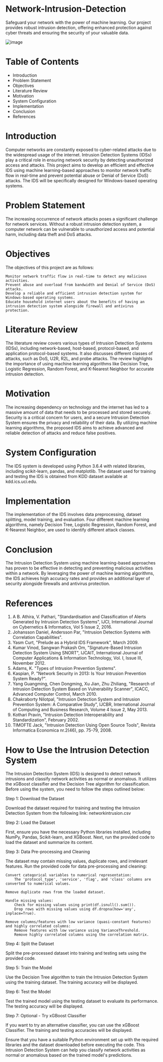 # Network-Intrusion-Detection
Safeguard your network with the power of machine learning. Our project provides robust intrusion detection, offering enhanced protection against cyber threats and ensuring the security of your valuable data.


![image](https://github.com/VeeraRakesh/Network-Intrusion-Detection/assets/140306191/49221d36-ede9-43f1-ab73-3db0ac66a82a)



# Table of Contents

   - Introduction
   - Problem Statement
   - Objectives
   - Literature Review
   - Motivation
   - System Configuration
   - Implementation
   - Conclusion
   - References

# Introduction

Computer networks are constantly exposed to cyber-related attacks due to the widespread usage of the internet. Intrusion Detection Systems (IDSs) play a critical role in ensuring network security by detecting unauthorized access and attacks. This project aims to develop an efficient and effective IDS using machine learning-based approaches to monitor network traffic flow in real-time and prevent potential abuse or Denial of Service (DoS) attacks. The IDS will be specifically designed for Windows-based operating systems.

# Problem Statement

The increasing occurrence of network attacks poses a significant challenge for network services. Without a robust intrusion detection system, a computer network can be vulnerable to unauthorized access and potential harm, including data theft and DoS attacks.

# Objectives

The objectives of this project are as follows:

    Monitor network traffic flow in real-time to detect any malicious activities.
    Prevent abuse and overload from bandwidth and Denial of Service (DoS) attacks.
    Develop a reliable and efficient intrusion detection system for Windows-based operating systems.
    Educate household internet users about the benefits of having an intrusion detection system alongside firewall and antivirus protection.

# Literature Review

The literature review covers various types of Intrusion Detection Systems (IDSs), including network-based, host-based, protocol-based, and application protocol-based systems. It also discusses different classes of attacks, such as DoS, U2R, R2L, and probe attacks. The review highlights the importance of using machine learning algorithms like Decision Tree, Logistic Regression, Random Forest, and K-Nearest Neighbor for accurate intrusion detection.

# Motivation

The increasing dependency on technology and the internet has led to a massive amount of data that needs to be processed and stored securely. Security is a critical concern for users, and a secure Intrusion Detection System ensures the privacy and reliability of their data. By utilizing machine learning algorithms, the proposed IDS aims to achieve advanced and reliable detection of attacks and reduce false positives.

# System Configuration

The IDS system is developed using Python 3.6.4 with related libraries, including scikit-learn, pandas, and matplotlib. The dataset used for training and testing the IDS is obtained from KDD dataset available at kdd.ics.uci.edu.

# Implementation

The implementation of the IDS involves data preprocessing, dataset splitting, model training, and evaluation. Four different machine learning algorithms, namely Decision Tree, Logistic Regression, Random Forest, and K-Nearest Neighbor, are used to identify different attack classes.

# Conclusion

The Intrusion Detection System using machine learning-based approaches has proven to be effective in detecting and preventing malicious activities within a network. By leveraging the power of machine learning algorithms, the IDS achieves high accuracy rates and provides an additional layer of security alongside firewalls and antivirus protection.

# References

1. A B. Athira, V. Pathari, "Standardisation and Classification of Alerts Generated by Intrusion Detection Systems", IJCI, International Journal on Cybernetics & Informatics, Vol 5 Issue 2, 2016.
2. Johansson Daniel, Andersson Par, "Intrusion Detection Systems with Correlation Capabilities".
3. Yasm Curt, "Prelude as a Hybrid IDS Framework", March 2009.
4. Kumar Vinod, Sangwan Prakash Om, "Signature-Based Intrusion Detection System Using SNORT", IJCAIT, International Journal of Computer Applications & Information Technology, Vol. I, Issue III, November 2012.
5. Adams, K. "Types of Intrusion Prevention Systems".
6. Kaspian, P. "Network Security in 2013: Is Your Intrusion Prevention System Ready?".
7. Yang Guangming, Chen Dongming, Xu Jian, Zhu Zhiliang, "Research of Intrusion Detection System Based on Vulnerability Scanner", ICACC, Advanced Computer Control, March 2010.
8. Chakraborty Nilotpal, "Intrusion Detection System and Intrusion Prevention System: A Comparative Study", IJCBR, International Journal of Computing and Business Research, Volume 4 Issue 2, May 2013.
9. Kothari Pravin, "Intrusion Detection Interoperability and Standardization", February 2002.
10. TIMOFTE Jack, "Intrusion Detection Using Open Source Tools", Revista Informatica Economica nr.2(46), pp. 75-79, 2008.




# How to Use the Intrusion Detection System

The Intrusion Detection System (IDS) is designed to detect network intrusions and classify network activities as normal or anomalous. It utilizes the xGBoost classifier and the Decision Tree algorithm for classification. Before using the system, you need to follow the steps outlined below:

Step 1: Download the Dataset

Download the dataset required for training and testing the Intrusion Detection System from the following link: networkintrusion.csv

Step 2: Load the Dataset

First, ensure you have the necessary Python libraries installed, including NumPy, Pandas, Scikit-learn, and XGBoost. Next, run the provided code to load the dataset and summarize its content.

Step 3: Data Pre-processing and Cleaning

The dataset may contain missing values, duplicate rows, and irrelevant features. Run the provided code for data pre-processing and cleaning:

    Convert categorical variables to numerical representation:
        The 'protocol_type', 'service', 'flag', and 'class' columns are converted to numerical values.

    Remove duplicate rows from the loaded dataset.

    Handle missing values:
        Check for missing values using print(df.isnull().sum()).
        Drop rows with missing values using df.dropna(how='any', inplace=True).

    Remove columns/features with low variance (quasi-constant features) and highly correlated columns:
        Remove features with low variance using VarianceThreshold.
        Remove highly correlated columns using the correlation matrix.

Step 4: Split the Dataset

Split the pre-processed dataset into training and testing sets using the provided code.

Step 5: Train the Model

Use the Decision Tree algorithm to train the Intrusion Detection System using the training dataset. The training accuracy will be displayed.

Step 6: Test the Model

Test the trained model using the testing dataset to evaluate its performance. The testing accuracy will be displayed.

Step 7: Optional - Try xGBoost Classifier

If you want to try an alternative classifier, you can use the xGBoost Classifier. The training and testing accuracies will be displayed.

Ensure that you have a suitable Python environment set up with the required libraries and the dataset downloaded before executing the code. This Intrusion Detection System can help you classify network activities as normal or anomalous based on the trained model's predictions.

